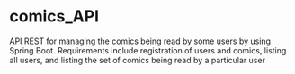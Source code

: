 # comics_API
API REST for managing the comics being read by some users by using Spring Boot. Requirements include registration of users and comics, listing all users, and listing the set of comics being read by a particular user
